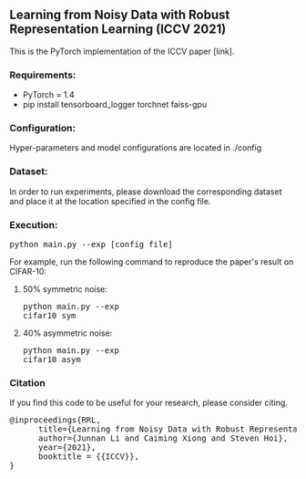 ## Learning from Noisy Data with Robust Representation Learning (ICCV 2021)

This is the PyTorch implementation of the ICCV paper [link].

### Requirements:
* PyTorch = 1.4
* pip install tensorboard_logger torchnet faiss-gpu

### Configuration:

Hyper-parameters and model configurations are located in ./config

### Dataset:

In order to run experiments, please download the corresponding dataset and place it at the location specified in the config file. 

### Execution:
<pre>python main.py --exp [config_file]</pre> 

For example, run the following command to reproduce the paper's result on CIFAR-10:

1. 50% symmetric noise: <pre>python main.py --exp cifar10_sym</pre> 
2. 40% asymmetric noise: <pre>python main.py --exp cifar10_asym</pre> 


### Citation
If you find this code to be useful for your research, please consider citing.
<pre>
@inproceedings{RRL,
      title={Learning from Noisy Data with Robust Representation Learning}, 
      author={Junnan Li and Caiming Xiong and Steven Hoi},
      year={2021},
      booktitle = {{ICCV}},
}</pre>
